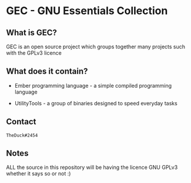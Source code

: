# GEC - GNU Essentials Collection

## What is GEC?

GEC is an open source project which groups together many projects such with the GPLv3 licence

## What does it contain?

* Ember programming language -  a simple compiled programming language

* UtilityTools - a group of binaries designed to speed everyday tasks

## Contact

`TheDuck#2454`

## Notes

ALL the source in this repository will be having the licence GNU GPLv3 whether it says so or not :)
